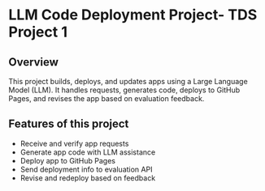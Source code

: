 # LLM Code Deployment Project- TDS Project 1

## Overview
This project builds, deploys, and updates apps using a Large Language Model (LLM). It handles requests, generates code, deploys to GitHub Pages, and revises the app based on evaluation feedback.

## Features of this project
- Receive and verify app requests
- Generate app code with LLM assistance
- Deploy app to GitHub Pages
- Send deployment info to evaluation API
- Revise and redeploy based on feedback
